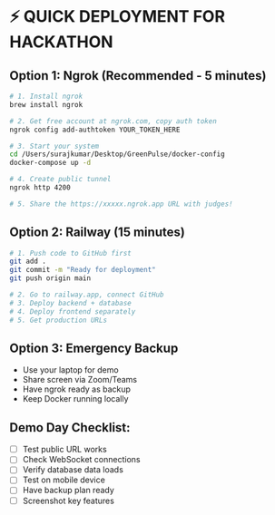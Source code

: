 # ⚡ QUICK DEPLOYMENT FOR HACKATHON

## Option 1: Ngrok (Recommended - 5 minutes)
```bash
# 1. Install ngrok
brew install ngrok

# 2. Get free account at ngrok.com, copy auth token
ngrok config add-authtoken YOUR_TOKEN_HERE

# 3. Start your system
cd /Users/surajkumar/Desktop/GreenPulse/docker-config
docker-compose up -d

# 4. Create public tunnel
ngrok http 4200

# 5. Share the https://xxxxx.ngrok.app URL with judges!
```

## Option 2: Railway (15 minutes)
```bash
# 1. Push code to GitHub first
git add .
git commit -m "Ready for deployment"
git push origin main

# 2. Go to railway.app, connect GitHub
# 3. Deploy backend + database
# 4. Deploy frontend separately
# 5. Get production URLs
```

## Option 3: Emergency Backup
- Use your laptop for demo
- Share screen via Zoom/Teams
- Have ngrok ready as backup
- Keep Docker running locally

## Demo Day Checklist:
- [ ] Test public URL works
- [ ] Check WebSocket connections
- [ ] Verify database data loads
- [ ] Test on mobile device
- [ ] Have backup plan ready
- [ ] Screenshot key features